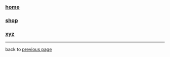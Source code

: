 ### [home](./home.md)  
### [shop](./wood.md)  
### [xyz](https://github.com/ddaaggeett/xyz)  
___

back to [previous page](../../README.md)
